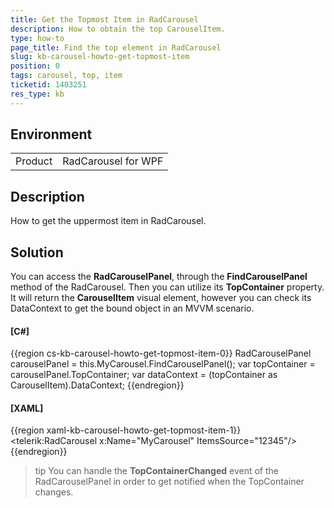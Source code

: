 ```yaml
---
title: Get the Topmost Item in RadCarousel
description: How to obtain the top CarouselItem.
type: how-to
page_title: Find the top element in RadCarousel
slug: kb-carousel-howto-get-topmost-item
position: 0
tags: carousel, top, item
ticketid: 1403251
res_type: kb
---
```


## Environment
<table>
	<tr>
		<td>Product</td>
		<td>RadCarousel for WPF</td>
	</tr>
</table>


## Description

How to get the uppermost item in RadCarousel.

## Solution

You can access the __RadCarouselPanel__, through the __FindCarouselPanel__ method of the RadCarousel. Then you can utilize its __TopContainer__ property. It will return the __CarouselItem__ visual element, however you can check its DataContext to get the bound object in an MVVM scenario.

#### __[C#]__
{{region cs-kb-carousel-howto-get-topmost-item-0}}
	RadCarouselPanel carouselPanel = this.MyCarousel.FindCarouselPanel();
    var topContainer = carouselPanel.TopContainer;
    var dataContext = (topContainer as CarouselItem).DataContext;
{{endregion}}

#### __[XAML]__
{{region xaml-kb-carousel-howto-get-topmost-item-1}}
	<telerik:RadCarousel x:Name="MyCarousel" 
                         ItemsSource="12345"/>
{{endregion}}

>tip You can handle the __TopContainerChanged__ event of the RadCarouselPanel in order to get notified when the TopContainer changes.
